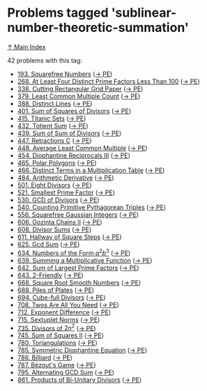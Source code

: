 # Problems tagged 'sublinear-number-theoretic-summation'

[↑ Main Index](../README.md)

42 problems with this tag:

- [193. Squarefree Numbers](../problems/193.md) ([→ PE](https://projecteuler.net/problem=193))
- [268. At Least Four Distinct Prime Factors Less Than 100](../problems/268.md) ([→ PE](https://projecteuler.net/problem=268))
- [338. Cutting Rectangular Grid Paper](../problems/338.md) ([→ PE](https://projecteuler.net/problem=338))
- [379. Least Common Multiple Count](../problems/379.md) ([→ PE](https://projecteuler.net/problem=379))
- [388. Distinct Lines](../problems/388.md) ([→ PE](https://projecteuler.net/problem=388))
- [401. Sum of Squares of Divisors](../problems/401.md) ([→ PE](https://projecteuler.net/problem=401))
- [415. Titanic Sets](../problems/415.md) ([→ PE](https://projecteuler.net/problem=415))
- [432. Totient Sum](../problems/432.md) ([→ PE](https://projecteuler.net/problem=432))
- [439. Sum of Sum of Divisors](../problems/439.md) ([→ PE](https://projecteuler.net/problem=439))
- [447. Retractions C](../problems/447.md) ([→ PE](https://projecteuler.net/problem=447))
- [448. Average Least Common Multiple](../problems/448.md) ([→ PE](https://projecteuler.net/problem=448))
- [454. Diophantine Reciprocals III](../problems/454.md) ([→ PE](https://projecteuler.net/problem=454))
- [465. Polar Polygons](../problems/465.md) ([→ PE](https://projecteuler.net/problem=465))
- [466. Distinct Terms in a Multiplication Table](../problems/466.md) ([→ PE](https://projecteuler.net/problem=466))
- [484. Arithmetic Derivative](../problems/484.md) ([→ PE](https://projecteuler.net/problem=484))
- [501. Eight Divisors](../problems/501.md) ([→ PE](https://projecteuler.net/problem=501))
- [521. Smallest Prime Factor](../problems/521.md) ([→ PE](https://projecteuler.net/problem=521))
- [530. GCD of Divisors](../problems/530.md) ([→ PE](https://projecteuler.net/problem=530))
- [540. Counting Primitive Pythagorean Triples](../problems/540.md) ([→ PE](https://projecteuler.net/problem=540))
- [556. Squarefree Gaussian Integers](../problems/556.md) ([→ PE](https://projecteuler.net/problem=556))
- [606. Gozinta Chains II](../problems/606.md) ([→ PE](https://projecteuler.net/problem=606))
- [608. Divisor Sums](../problems/608.md) ([→ PE](https://projecteuler.net/problem=608))
- [611. Hallway of Square Steps](../problems/611.md) ([→ PE](https://projecteuler.net/problem=611))
- [625. Gcd Sum](../problems/625.md) ([→ PE](https://projecteuler.net/problem=625))
- [634. Numbers of the Form $a^2b^3$](../problems/634.md) ([→ PE](https://projecteuler.net/problem=634))
- [639. Summing a Multiplicative Function](../problems/639.md) ([→ PE](https://projecteuler.net/problem=639))
- [642. Sum of Largest Prime Factors](../problems/642.md) ([→ PE](https://projecteuler.net/problem=642))
- [643. $2$-Friendly](../problems/643.md) ([→ PE](https://projecteuler.net/problem=643))
- [668. Square Root Smooth Numbers](../problems/668.md) ([→ PE](https://projecteuler.net/problem=668))
- [688. Piles of Plates](../problems/688.md) ([→ PE](https://projecteuler.net/problem=688))
- [694. Cube-full Divisors](../problems/694.md) ([→ PE](https://projecteuler.net/problem=694))
- [708. Twos Are All You Need](../problems/708.md) ([→ PE](https://projecteuler.net/problem=708))
- [712. Exponent Difference](../problems/712.md) ([→ PE](https://projecteuler.net/problem=712))
- [715. Sextuplet Norms](../problems/715.md) ([→ PE](https://projecteuler.net/problem=715))
- [735. Divisors of $2n^2$](../problems/735.md) ([→ PE](https://projecteuler.net/problem=735))
- [745. Sum of Squares II](../problems/745.md) ([→ PE](https://projecteuler.net/problem=745))
- [780. Toriangulations](../problems/780.md) ([→ PE](https://projecteuler.net/problem=780))
- [785. Symmetric Diophantine Equation](../problems/785.md) ([→ PE](https://projecteuler.net/problem=785))
- [786. Billiard](../problems/786.md) ([→ PE](https://projecteuler.net/problem=786))
- [787. Bézout's Game](../problems/787.md) ([→ PE](https://projecteuler.net/problem=787))
- [795. Alternating GCD Sum](../problems/795.md) ([→ PE](https://projecteuler.net/problem=795))
- [861. Products of Bi-Unitary Divisors](../problems/861.md) ([→ PE](https://projecteuler.net/problem=861))
